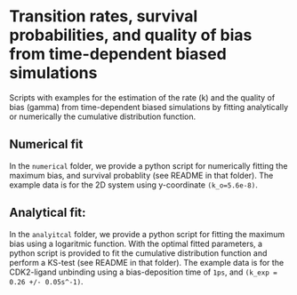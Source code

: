 # Transition rates, survival probabilities, and quality of bias from time-dependent biased simulations

Scripts with examples for the estimation of the rate (k) and the quality of bias (gamma) from time-dependent biased simulations by fitting analytically or numerically the cumulative distribution function.

## Numerical fit
In the `numerical` folder, we provide a python script for numerically fitting the maximum bias, and survival probablity (see README in that folder). The example data is for the 2D system using y-coordinate `(k_o=5.6e-8)`.

## Analytical fit: 
In the `analyitcal` folder, we provide a python script for fitting the maximum bias using a logaritmic function. With the optimal fitted parameters, a python script is provided to fit the cumulative distribution function and perform a KS-test (see README in that folder). The example data is for the CDK2-ligand unbinding using a bias-deposition time of `1ps`, and `(k_exp = 0.26 +/- 0.05s^-1)`.

